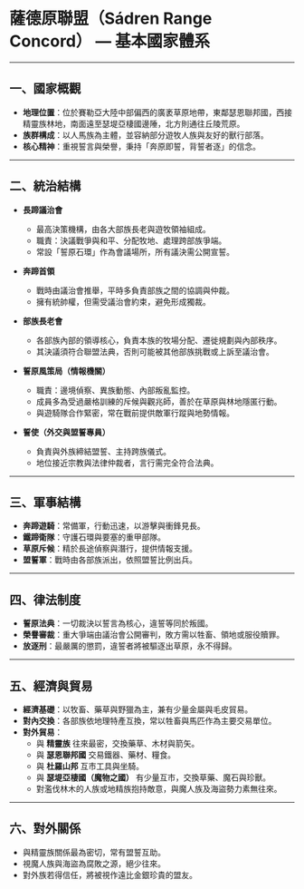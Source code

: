 # 薩德原聯盟（Sádren Range Concord） — 基本國家體系

---

## 一、國家概觀  

- **地理位置**：位於賽勒亞大陸中部偏西的廣袤草原地帶，東鄰瑟恩聯邦國，西接精靈族林地，南面遠至瑟堤亞棲國邊陲，北方則通往丘陵荒原。  
- **族群構成**：以人馬族為主體，並容納部分遊牧人族與友好的獸行部落。  
- **核心精神**：重視誓言與榮譽，秉持「奔原即誓，背誓者逐」的信念。  

---

## 二、統治結構  

- **長蹄議治會**  
  - 最高決策機構，由各大部族長老與遊牧領袖組成。  
  - 職責：決議戰爭與和平、分配牧地、處理跨部族爭端。  
  - 常設「誓原石環」作為會議場所，所有議決需公開宣誓。  

- **奔蹄首領**  
  - 戰時由議治會推舉，平時多負責部族之間的協調與仲裁。  
  - 擁有統帥權，但需受議治會約束，避免形成獨裁。  

- **部族長老會**  
  - 各部族內部的領導核心，負責本族的牧場分配、遷徙規劃與內部秩序。  
  - 其決議須符合聯盟法典，否則可能被其他部族挑戰或上訴至議治會。  

- **誓原風策局（情報機關）**  
  - 職責：邊境偵察、異族動態、內部叛亂監控。  
  - 成員多為受過嚴格訓練的斥候與觀兆師，善於在草原與林地隱匿行動。  
  - 與遊騎隊合作緊密，常在戰前提供敵軍行蹤與地勢情報。  

- **誓使（外交與盟誓專員）**  
  - 負責與外族締結盟誓、主持跨族儀式。  
  - 地位接近宗教與法律仲裁者，言行需完全符合法典。  

---

## 三、軍事結構  

- **奔蹄遊騎**：常備軍，行動迅速，以游擊與衝鋒見長。  
- **鐵蹄衛隊**：守護石環與要塞的重甲部隊。  
- **草原斥候**：精於長途偵察與潛行，提供情報支援。  
- **盟誓軍**：戰時由各部族派出，依照盟誓比例出兵。  

---

## 四、律法制度  

- **誓原法典**：一切裁決以誓言為核心，違誓等同於叛國。  
- **榮譽審裁**：重大爭端由議治會公開審判，敗方需以牲畜、領地或服役贖罪。  
- **放逐刑**：最嚴厲的懲罰，違誓者將被驅逐出草原，永不得歸。  

---

## 五、經濟與貿易  

- **經濟基礎**：以牧畜、藥草與野獵為主，兼有少量金屬與毛皮貿易。  
- **對內交換**：各部族依地理特產互換，常以牲畜與馬匹作為主要交易單位。  
- **對外貿易**：  
  - 與 **精靈族** 往來最密，交換藥草、木材與箭矢。  
  - 與 **瑟恩聯邦國** 交易鐵器、藥材、糧食。  
  - 與 **杜羅山邦** 互市工具與坐騎。  
  - 與 **瑟堤亞棲國（魔物之國）** 有少量互市，交換草藥、魔石與珍獸。  
  - 對濫伐林木的人族或地精族抱持敵意，與魔人族及海盜勢力素無往來。  

---

## 六、對外關係  

- 與精靈族關係最為密切，常有盟誓互助。  
- 視魔人族與海盜為腐敗之源，絕少往來。  
- 對外族若得信任，將被視作遠比金銀珍貴的盟友。  

